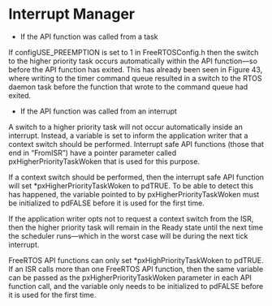 # Interrupt Manager

* If the API function was called from a task

If configUSE_PREEMPTION is set to 1 in FreeRTOSConfig.h then the switch to the higher 
priority task occurs automatically within the API function—so before the API function has 
exited. This has already been seen in Figure 43, where writing to the timer command 
queue resulted in a switch to the RTOS daemon task before the function that wrote to the 
command queue had exited. 

* If the API function was called from an interrupt

A switch to a higher priority task will not occur automatically inside an interrupt. Instead, a 
variable is set to inform the application writer that a context switch should be performed. 
Interrupt safe API functions (those that end in “FromISR”) have a pointer parameter called 
pxHigherPriorityTaskWoken that is used for this purpose. 

If a context switch should be performed, then the interrupt safe API function will set *pxHigherPriorityTaskWoken to pdTRUE. 
To be able to detect this has happened, the 
variable pointed to by pxHigherPriorityTaskWoken must be initialized to pdFALSE before it 
is used for the first time.

If the application writer opts not to request a context switch from the ISR, then the higher 
priority task will remain in the Ready state until the next time the scheduler runs—which in 
the worst case will be during the next tick interrupt.

FreeRTOS API functions can only set *pxHighPriorityTaskWoken to pdTRUE. If an ISR 
calls more than one FreeRTOS API function, then the same variable can be passed as the 
pxHigherPriorityTaskWoken parameter in each API function call, and the variable only 
needs to be initialized to pdFALSE before it is used for the first time.